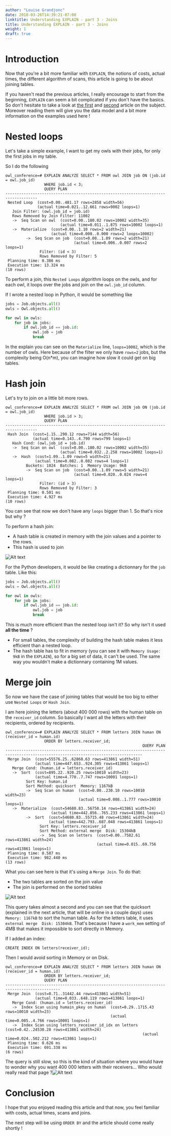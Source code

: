 ```yaml
---
author: "Louise Grandjonc"
date: 2018-03-26T14:39:21-07:00
linktitle: Understanding EXPLAIN - part 3 - Joins
title: Understanding EXPLAIN - part 3 - Joins
weight: 1
draft: true
---
```


# Introduction

Now that you're a bit more familiar with `EXPLAIN`, the notions of costs, actual times, the different algorithm of scans, this article is going to be about joining tables.

If you haven't read the previous articles, I really encourage to start from the beginning, `EXPLAIN` can seem a bit complicated if you don't have the basics. So don't hesitate to take a look at [the first](/blog/explain/) and [second](/blog/explain-2/) article on the subject. Moreover reading them will give you the data model and a bit more information on the examples used here !

# Nested loops

Let's take a simple example, I want to get my owls with their jobs, for only the first jobs in my table.

So I do the following

```code
owl_conference=# EXPLAIN ANALYZE SELECT * FROM owl JOIN job ON (job.id = owl.job_id)
                 WHERE job.id < 3;
                 QUERY PLAN
------------------------------------------------------------------------------------
 Nested Loop  (cost=0.00..481.17 rows=2858 width=56)
              (actual time=0.021..12.661 rows=9002 loops=1)
   Join Filter: (owl.job_id = job.id)
   Rows Removed by Join Filter: 11002
   ->  Seq Scan on owl  (cost=0.00..180.02 rows=10002 width=35)
                        (actual time=0.011..1.875 rows=10002 loops=1)
   ->  Materialize  (cost=0.00..1.10 rows=2 width=21)
                    (actual time=0.000..0.000 rows=2 loops=10002)
         ->  Seq Scan on job  (cost=0.00..1.09 rows=2 width=21)
                              (actual time=0.006..0.007 rows=2 loops=1)
               Filter: (id < 3)
               Rows Removed by Filter: 5
 Planning time: 0.386 ms
 Execution time: 13.324 ms
(10 rows)
```

To perform a join, this `Nested Loops` algorithm loops on the owls, and for each owl, it loops over the jobs and join on the `owl.job_id` column.

If I wrote a nested loop in Python, it would be something like

```python
jobs = Job.objects.all()
owls = Owl.objects.all()

for owl in owls:
    for job in jobs:
        if owl.job_id == job.id:
            owl.job = job
            break
```

In the explain you can see on the `Materialize` line, `loops=10002`, which is the number of owls. Here because of the filter we only have `rows=2` jobs, but the complexity being O(n*m), you can imagine how slow it could get on big tables.

# Hash join

Let's try to join on a little bit more rows.

```code
owl_conference=# EXPLAIN ANALYZE SELECT * FROM owl JOIN job ON (job.id = owl.job_id)
                 WHERE job.id > 3;
                 QUERY PLAN
------------------------------------------------------------------------------------
 Hash Join  (cost=1.15..290.12 rows=7144 width=56)
            (actual time=0.143..4.790 rows=799 loops=1)
   Hash Cond: (owl.job_id = job.id)
   ->  Seq Scan on owl  (cost=0.00..180.02 rows=10002 width=35)
                        (actual time=0.032..2.258 rows=10002 loops=1)
   ->  Hash  (cost=1.09..1.09 rows=5 width=21)
             (actual time=0.082..0.082 rows=4 loops=1)
         Buckets: 1024  Batches: 1  Memory Usage: 9kB
         ->  Seq Scan on job  (cost=0.00..1.09 rows=5 width=21)
                              (actual time=0.020..0.024 rows=4 loops=1)
               Filter: (id > 3)
               Rows Removed by Filter: 3
 Planning time: 0.501 ms
 Execution time: 4.927 ms
(10 rows)
```

You can see that now we don't have any `loops` bigger than 1. So that's nice but why ?

To perform a hash join:
- A hash table is created in memory with the join values and a pointer to the rows.
- This hash is used to join

![Alt text](/images/explain/hash.png)

For the Python developers, it would be like creating a dictionnary for the `job` table. Like this:

```python
jobs = Job.objects.all()
owls = Owl.objects.all()

for owl in owls:
    for job in jobs:
        if owl.job_id == job.id:
            owl.job = job
            break
```

This is much more efficient than the nested loop isn't it? So why isn't it used **all the time** ?

- For small tables, the complexity of building the hash table makes it less efficient than a nested loop.
- The hash table has to fit in memory (you can see it with `Memory Usage: 9kB` in the `EXPLAIN`), so for a big set of data, it can't be used. The same way you wouldn't make a dictionnary containing 1M values.

# Merge join

So now we have the case of joining tables that would be too big to either use `Nested Loops` or `Hash Join`.

I am here joining the letters (about 400 000 rows) with the human table on the `receiver_id` column. So basically I want all the letters with their recipients, ordered by recipients.


```code
owl_conference=# EXPLAIN ANALYZE SELECT * FROM letters JOIN human ON (receiver_id = human.id)
                 ORDER BY letters.receiver_id;
                                                            QUERY PLAN
----------------------------------------------------------------------------------------------------------------------------------
 Merge Join  (cost=55576.25..62868.63 rows=413861 width=51)
             (actual time=447.653..924.305 rows=413861 loops=1)
   Merge Cond: (human.id = letters.receiver_id)
   ->  Sort  (cost=895.22..920.25 rows=10010 width=23)
             (actual time=4.770..7.747 rows=10001 loops=1)
         Sort Key: human.id
         Sort Method: quicksort  Memory: 1167kB
         ->  Seq Scan on human  (cost=0.00..230.10 rows=10010 width=23)
                                (actual time=0.008..1.777 rows=10010 loops=1)
   ->  Materialize  (cost=54680.83..56750.14 rows=413861 width=24)
                    (actual time=442.856..765.233 rows=413861 loops=1)
         ->  Sort  (cost=54680.83..55715.48 rows=413861 width=24)
                   (actual time=442.793..687.048 rows=413861 loops=1)
               Sort Key: letters.receiver_id
               Sort Method: external merge  Disk: 15304kB
               ->  Seq Scan on letters  (cost=0.00..7582.61 rows=413861 width=24)
                                        (actual time=0.015..69.756 rows=413861 loops=1)
 Planning time: 0.587 ms
 Execution time: 982.440 ms
(13 rows)
```

What you can see here is that it's using a `Merge Join`. To do that:
- The two tables are sorted on the join value
- The join is performed on the sorted tables

![Alt text](/images/explain/merge.png)

This query takes almost a second and you can see that the quicksort (explained in the next article, that will be online in a couple days) uses `Memory: 1167kB` to sort the human table.
As for the letters table, it uses `external merge  Disk: 15304kB`. That's because I have a `work_mem` setting of 4MB that makes it impossible to sort directly in Memory.

If I added an index:

`CREATE INDEX ON letters(receiver_id);`

Then I would avoid sorting in Memory or on Disk.

```code
owl_conference=# EXPLAIN ANALYZE SELECT * FROM letters JOIN human ON (receiver_id = human.id)
                 ORDER BY letters.receiver_id;
                 QUERY PLAN
----------------------------------------------------------------------------------------------
 Merge Join  (cost=0.71..31442.44 rows=413861 width=51)
             (actual time=0.033..648.119 rows=413861 loops=1)
   Merge Cond: (human.id = letters.receiver_id)
   ->  Index Scan using humain_pkey on human  (cost=0.29..1715.43 rows=10010 width=23)
                                              (actual time=0.005..4.766 rows=10001 loops=1)
   ->  Index Scan using letters_receiver_id_idx on letters  (cost=0.42..24530.28 rows=413861 width=24)
                                                            (actual time=0.024..502.212 rows=413861 loops=1)
 Planning time: 0.626 ms
 Execution time: 691.338 ms
(6 rows)
```

The query is still slow, so this is the kind of situation where you would have to wonder why you want 400 000 letters with their receivers... Who would really read that page ?![Alt text](/images/Owls_dance_01.png)

# Conclusion

I hope that you enjoyed reading this article and that now, you feel familiar with costs, actual times, scans and joins.

The next step will be using `ORDER BY` and the article should come really shortly !
